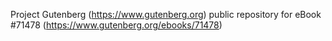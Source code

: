 Project Gutenberg (https://www.gutenberg.org) public repository
for eBook #71478 (https://www.gutenberg.org/ebooks/71478)
